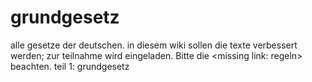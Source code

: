 # grundgesetz
alle gesetze der deutschen. in diesem wiki sollen die texte verbessert werden; zur teilnahme wird eingeladen. Bitte die &lt;missing link: regeln> beachten. teil 1: grundgesetz
